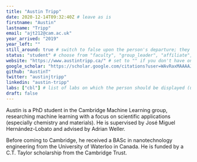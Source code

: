 ```yaml
---
title: "Austin Tripp"
date: 2020-12-14T09:32:40Z # leave as is
firstname: "Austin"
lastname: "Tripp"
email: "ajt212@cam.ac.uk"
year_arrived: "2019"
year_left: ""
still_around: true # switch to false upon the person's departure; they will then appear as Alumnus
status: "student" # choose from "faculty", "group_leader", "affiliate", "postdoc", "student", "visitor", "support", "admin"
website: "https://www.austintripp.ca/" # set to "" if you don't have one
google_scholar: "https://scholar.google.com/citations?user=WAvRaxMAAAAJ"
github: "AustinT"
twitter: "austinjtripp"
linkedin: "austin-tripp"
labs: ["cbl"] # list of labs on which the person should be displayed (use "cbl" to display on the main CBL website, and the PI's lastname (lowercase) for individual lab's websites, e.g. "hennequin")
draft: false
---
```


Austin is a PhD student in the Cambridge Machine Learning group, researching machine learning with a focus on scientific applications (especially chemistry and materials). He is supervised by José Miguel Hernández-Lobato and advised by Adrian Weller.

Before coming to Cambridge, he received a BASc in nanotechnology engineering from the University of Waterloo in Canada. He is funded by a C.T. Taylor scholarship from the Cambridge Trust.


